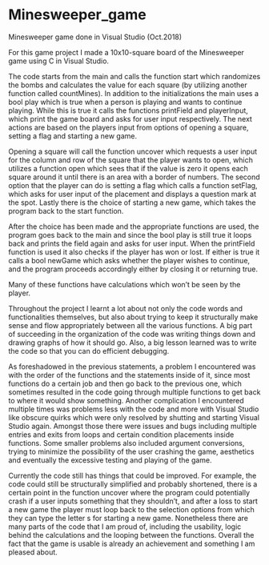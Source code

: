# Minesweeper_game
Minesweeper game done in Visual Studio (Oct.2018)

For this game project I made a 10x10-square board of the Minesweeper game using C in Visual Studio.
 
The code starts from the main and calls the function start which randomizes the bombs and calculates the value for each square (by utilizing another function called countMines). In addition to the initializations the main uses a bool play which is true when a person is playing and wants to continue playing. While this is true it calls the functions printField and playerInput, which print the game board and asks for user input respectively. The next actions are based on the players input from options of opening a square, setting a flag and starting a new game.

Opening a square will call the function uncover which requests a user input for the column and row of the square that the player wants to open, which utilizes a function open which sees that if the value is zero it opens each square around it until there is an area with a border of numbers. The second option that the player can do is setting a flag which calls a function setFlag, which asks for user input of the placement and displays a question mark at the spot. Lastly there is the choice of starting a new game, which takes the program back to the start function.

After the choice has been made and the appropriate functions are used, the program goes back to the main and since the bool play is still true it loops back and prints the field again and asks for user input. When the printField function is used it also checks if the player has won or lost. If either is true it calls a bool newGame which asks whether the player wishes to continue, and the program proceeds accordingly either by closing it or returning true.

Many of these functions have calculations which won’t be seen by the player.

Throughout the project I learnt a lot about not only the code words and functionalities themselves, but also about trying to keep it structurally make sense and flow appropriately between all the various functions. A big part of succeeding in the organization of the code was writing things down and drawing graphs of how it should go. Also, a big lesson learned was to write the code so that you can do efficient debugging.

As foreshadowed in the previous statements, a problem I encountered was with the order of the functions and the statements inside of it, since most functions do a certain job and then go back to the previous one, which sometimes resulted in the code going through multiple functions to get back to where it would show something. Another complication I encountered multiple times was problems less with the code and more with Visual Studio like obscure quirks which were only resolved by shutting and starting Visual Studio again. Amongst those there were issues and bugs including multiple entries and exits from loops and certain condition placements inside functions. Some smaller problems also included argument conversions, trying to minimize the possibility of the user crashing the game, aesthetics and eventually the excessive testing and playing of the game.

Currently the code still has things that could be improved. For example, the code could still be structurally simplified and probably shortened, there is a certain point in the function uncover where the program could potentially crash if a user inputs something that they shouldn’t, and after a loss to start a new game the player must loop back to the selection options from which they can type the letter s for starting a new game. Nonetheless there are many parts of the code that I am proud of, including the usability, logic behind the calculations and the looping between the functions. Overall the fact that the game is usable is already an achievement and something I am pleased about.
